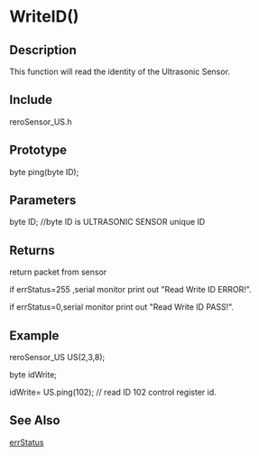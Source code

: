 # WriteID() #

## Description ##
This function will read the identity of the Ultrasonic Sensor. 

## Include ##
reroSensor_US.h

## Prototype ##
byte ping(byte ID);

## Parameters ##
byte ID; //byte ID is ULTRASONIC SENSOR unique ID

## Returns ##
 return packet from sensor
 
if errStatus=255 ,serial monitor print out "Read Write ID ERROR!".

if errStatus=0,serial monitor print out "Read Write ID PASS!".

## Example ##
reroSensor_US US(2,3,8);

byte idWrite;

idWrite= US.ping(102); // read ID 102 control register id.

## See Also ##

[errStatus](https://github.com/duckwalker/Cytron-Ultrasonic-Sensor-Arduino-Library/blob/wiki/example/Error%20Status.md)


